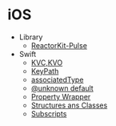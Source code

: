 # iOS
* Library
  * [ReactorKit-Pulse](./iOS/Library/ReactorKit-Pulse.md)
* Swift
    * [KVC,KVO](./Swift/KVC,KVO.md)
    * [KeyPath](./Swift/KeyPath.md)
    * [associatedType](./Swift/associatedType.md)
    * [@unknown default](./Swift/@unknown%20default.md)
    * [Property Wrapper](./Swift/Property%20Wrapper.md)
    * [Structures ans Classes](./Swift/Structures%20and%20Classes.md)
    * [Subscripts](./Swift/Subscripts.md)
